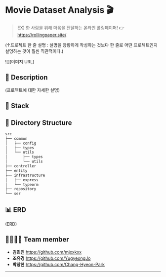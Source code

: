 
# Movie Dataset Analysis 🎬

> EX) 한 사람을 위해 마음을 전달하는 온라인 롤링페이퍼! 👉 https://rollingpaper.site/

(↑프로젝트 한 줄 설명 : 설명을 장황하게 작성하는 것보다 한 줄로 어떤 프로젝트인지 설명하는 것이 훨씬 직관적이다.)

![](이미지 URL)

## 📖 Description
(프로젝트에 대한 자세한 설명)

## 🔧 Stack

## 📂 Directory Structure

```markdown
src
├── common
│   ├── config
│   ├── types
│   └── utils
│       ├── types
│       └── utils
├── controller
├── entity
├── infrastructure
│   ├── express
│   └── typeorm
├── repository
└── ser
```

## 📊 ERD
(ERD)
![]()

## 👨‍👩‍👧‍👦 Team member
*  **김민진** https://github.com/mjxxkxx
*  **조유경** https://github.com/YugyeongJo
*  **박창현** https://github.com/Chang-Hyeon-Park
*  ** **

